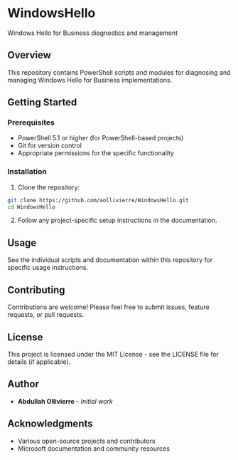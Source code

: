 ﻿# WindowsHello

Windows Hello for Business diagnostics and management

## Overview

This repository contains PowerShell scripts and modules for diagnosing and managing Windows Hello for Business implementations.

## Getting Started

### Prerequisites

- PowerShell 5.1 or higher (for PowerShell-based projects)
- Git for version control
- Appropriate permissions for the specific functionality

### Installation

1. Clone the repository:
```bash
git clone https://github.com/aollivierre/WindowsHello.git
cd WindowsHello
```

2. Follow any project-specific setup instructions in the documentation.

## Usage

See the individual scripts and documentation within this repository for specific usage instructions.

## Contributing

Contributions are welcome! Please feel free to submit issues, feature requests, or pull requests.

## License

This project is licensed under the MIT License - see the LICENSE file for details (if applicable).

## Author

- **Abdullah Ollivierre** - *Initial work*

## Acknowledgments

- Various open-source projects and contributors
- Microsoft documentation and community resources
